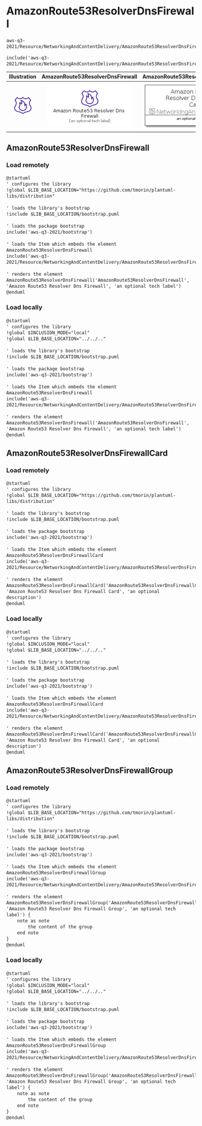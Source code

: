# AmazonRoute53ResolverDnsFirewall


```text
aws-q3-2021/Resource/NetworkingAndContentDelivery/AmazonRoute53ResolverDnsFirewall
```

```text
include('aws-q3-2021/Resource/NetworkingAndContentDelivery/AmazonRoute53ResolverDnsFirewall')
```



| Illustration | AmazonRoute53ResolverDnsFirewall | AmazonRoute53ResolverDnsFirewallCard | AmazonRoute53ResolverDnsFirewallGroup |
| :---: | :---: | :---: | :---: |
| ![illustration for Illustration](../../../aws-q3-2021/Resource/NetworkingAndContentDelivery/AmazonRoute53ResolverDnsFirewall.png) | ![illustration for AmazonRoute53ResolverDnsFirewall](../../../aws-q3-2021/Resource/NetworkingAndContentDelivery/AmazonRoute53ResolverDnsFirewall.Local.png) | ![illustration for AmazonRoute53ResolverDnsFirewallCard](../../../aws-q3-2021/Resource/NetworkingAndContentDelivery/AmazonRoute53ResolverDnsFirewallCard.Local.png) | ![illustration for AmazonRoute53ResolverDnsFirewallGroup](../../../aws-q3-2021/Resource/NetworkingAndContentDelivery/AmazonRoute53ResolverDnsFirewallGroup.Local.png) |




## AmazonRoute53ResolverDnsFirewall

### Load remotely
```plantuml
@startuml
' configures the library
!global $LIB_BASE_LOCATION="https://github.com/tmorin/plantuml-libs/distribution"

' loads the library's bootstrap
!include $LIB_BASE_LOCATION/bootstrap.puml

' loads the package bootstrap
include('aws-q3-2021/bootstrap')

' loads the Item which embeds the element AmazonRoute53ResolverDnsFirewall
include('aws-q3-2021/Resource/NetworkingAndContentDelivery/AmazonRoute53ResolverDnsFirewall')

' renders the element
AmazonRoute53ResolverDnsFirewall('AmazonRoute53ResolverDnsFirewall', 'Amazon Route53 Resolver Dns Firewall', 'an optional tech label')
@enduml
```

### Load locally
```plantuml
@startuml
' configures the library
!global $INCLUSION_MODE="local"
!global $LIB_BASE_LOCATION="../../.."

' loads the library's bootstrap
!include $LIB_BASE_LOCATION/bootstrap.puml

' loads the package bootstrap
include('aws-q3-2021/bootstrap')

' loads the Item which embeds the element AmazonRoute53ResolverDnsFirewall
include('aws-q3-2021/Resource/NetworkingAndContentDelivery/AmazonRoute53ResolverDnsFirewall')

' renders the element
AmazonRoute53ResolverDnsFirewall('AmazonRoute53ResolverDnsFirewall', 'Amazon Route53 Resolver Dns Firewall', 'an optional tech label')
@enduml
```

## AmazonRoute53ResolverDnsFirewallCard

### Load remotely
```plantuml
@startuml
' configures the library
!global $LIB_BASE_LOCATION="https://github.com/tmorin/plantuml-libs/distribution"

' loads the library's bootstrap
!include $LIB_BASE_LOCATION/bootstrap.puml

' loads the package bootstrap
include('aws-q3-2021/bootstrap')

' loads the Item which embeds the element AmazonRoute53ResolverDnsFirewallCard
include('aws-q3-2021/Resource/NetworkingAndContentDelivery/AmazonRoute53ResolverDnsFirewall')

' renders the element
AmazonRoute53ResolverDnsFirewallCard('AmazonRoute53ResolverDnsFirewallCard', 'Amazon Route53 Resolver Dns Firewall Card', 'an optional description')
@enduml
```

### Load locally
```plantuml
@startuml
' configures the library
!global $INCLUSION_MODE="local"
!global $LIB_BASE_LOCATION="../../.."

' loads the library's bootstrap
!include $LIB_BASE_LOCATION/bootstrap.puml

' loads the package bootstrap
include('aws-q3-2021/bootstrap')

' loads the Item which embeds the element AmazonRoute53ResolverDnsFirewallCard
include('aws-q3-2021/Resource/NetworkingAndContentDelivery/AmazonRoute53ResolverDnsFirewall')

' renders the element
AmazonRoute53ResolverDnsFirewallCard('AmazonRoute53ResolverDnsFirewallCard', 'Amazon Route53 Resolver Dns Firewall Card', 'an optional description')
@enduml
```

## AmazonRoute53ResolverDnsFirewallGroup

### Load remotely
```plantuml
@startuml
' configures the library
!global $LIB_BASE_LOCATION="https://github.com/tmorin/plantuml-libs/distribution"

' loads the library's bootstrap
!include $LIB_BASE_LOCATION/bootstrap.puml

' loads the package bootstrap
include('aws-q3-2021/bootstrap')

' loads the Item which embeds the element AmazonRoute53ResolverDnsFirewallGroup
include('aws-q3-2021/Resource/NetworkingAndContentDelivery/AmazonRoute53ResolverDnsFirewall')

' renders the element
AmazonRoute53ResolverDnsFirewallGroup('AmazonRoute53ResolverDnsFirewallGroup', 'Amazon Route53 Resolver Dns Firewall Group', 'an optional tech label') {
    note as note
        the content of the group
    end note
}
@enduml
```

### Load locally
```plantuml
@startuml
' configures the library
!global $INCLUSION_MODE="local"
!global $LIB_BASE_LOCATION="../../.."

' loads the library's bootstrap
!include $LIB_BASE_LOCATION/bootstrap.puml

' loads the package bootstrap
include('aws-q3-2021/bootstrap')

' loads the Item which embeds the element AmazonRoute53ResolverDnsFirewallGroup
include('aws-q3-2021/Resource/NetworkingAndContentDelivery/AmazonRoute53ResolverDnsFirewall')

' renders the element
AmazonRoute53ResolverDnsFirewallGroup('AmazonRoute53ResolverDnsFirewallGroup', 'Amazon Route53 Resolver Dns Firewall Group', 'an optional tech label') {
    note as note
        the content of the group
    end note
}
@enduml
```


